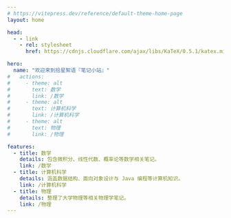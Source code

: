 ```yaml
---
# https://vitepress.dev/reference/default-theme-home-page
layout: home

head:
  - - link
    - rel: stylesheet
      href: https://cdnjs.cloudflare.com/ajax/libs/KaTeX/0.5.1/katex.min.css

hero:
  name: "欢迎来到拾星絮语『笔记小站』"
#   actions:
#     - theme: alt
#       text: 数学
#       link: /数学
#     - theme: alt
#       text: 计算机科学
#       link: /计算机科学
#     - theme: alt
#       text: 物理
#       link: /物理

features:
  - title: 数学
    details: 包含微积分、线性代数、概率论等数学相关笔记。
    link: /数学
  - title: 计算机科学
    details: 涵盖数据结构、面向对象设计与 Java 编程等计算机知识。
    link: /计算机科学
  - title: 物理
    details: 整理了大学物理等相关物理学笔记。
    link: /物理
---
```

